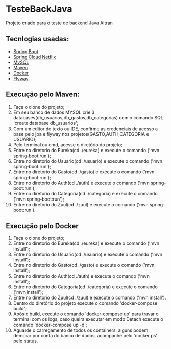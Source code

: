 # TesteBackJava
Projeto criado para o teste de backend Java Altran

## Tecnlogias usadas:
* [Spring Boot](https://spring.io/projects/spring-boot)
* [Spring Cloud Netflix](https://spring.io/projects/spring-cloud-netflix)
* [MySQL](https://www.mysql.com/)
* [Maven](https://maven.apache.org/)
* [Docker](https://www.docker.com/)
* [Flyway](https://flywaydb.org/)
## Execução pelo Maven:
1. Faça o clone do projeto;
2. Em seu banco de dados MYSQL crie 3 databases(db_usuarios,db_gastos,db_categorias) com o comando SQL 'create database db_usuarios';
3. Com um editor de texto ou IDE, confirme as credenciais de acesso a base pelo jpa e flyway nos projetos(GASTO,AUTH,CATEGORIA e USUARIO);
4. Pelo terminal ou cmd, acesse o diretório do projeto;
5. Entre no diretorio do Eureka(cd ./eureka) e execute o comando ('mvn spring-boot:run');
6. Entre no diretorio do Usuario(cd ./usuario) e execute o comando ('mvn spring-boot:run');
7. Entre no diretorio do Gasto(cd ./gasto) e execute o comando ('mvn spring-boot:run');
8. Entre no diretorio do Auth(cd ./auth) e execute o comando ('mvn spring-boot:run');
9. Entre no diretorio do Categoria(cd ./categoria) e execute o comando ('mvn spring-boot:run');
10. Entre no diretorio do Zuul(cd ./zuul) e execute o comando ('mvn spring-boot:run').
## Execução pelo Docker
1. Faça o clone do projeto;
2. Entre no diretorio do Eureka(cd ./eureka) e execute o comando ('mvn install');
3. Entre no diretorio do Usuario(cd ./usuario) e execute o comando ('mvn install');
4. Entre no diretorio do Gasto(cd ./gasto) e execute o comando ('mvn install');
5. Entre no diretorio do Auth(cd ./auth) e execute o comando ('mvn install');
6. Entre no diretorio do Categoria(cd ./categoria) e execute o comando ('mvn install');
7. Entre no diretorio do Zuul(cd ./zuul) e execute o comando ('mvn install').
8. Dentro do diretório do projeto execute o comando 'docker-compose build';
9. Após o build, execute o comando 'docker-compose up' para travar o terminal com os logs, caso queira executar em modo Detach execute o comando 'docker-compose up -d';
10. Aguarde o carregamento de todos os containers, alguns podem demorar por conta do banco de dados, acompanhe pelo 'docker ps' pelo status.

